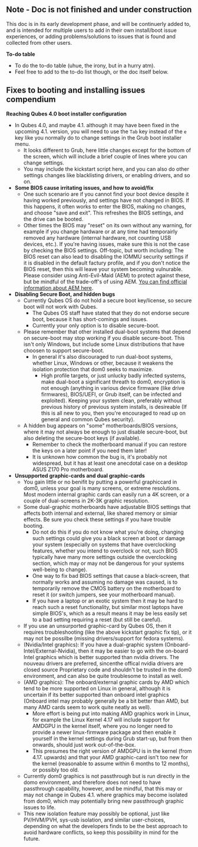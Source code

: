 
## Note - Doc is not finished and under construction ##
This doc is in its early development phase, and will be continuerly added to, and is intended for multiple users to add in their own install/boot issue experiences, or adding problems/solutions to issues that is found and collected from other users.

**To-do table**
- To do the to-do table (uhue, the irony, but in a hurry atm).
- Feel free to add to the to-do list though, or the doc itself below.


## Fixes to booting and installing issues compendium ##

**Reaching Qubes 4.0 boot installer configuration**
- In Qubes 4.0, and maybe 4.1. although it may have been fixed in the upcoming 4.1. version, you will need to use the `Tab` key instead of the `e` key like you normally do to change settings in the Grub boot installer menu.
  - It looks different to Grub, here little changes except for the bottom of the screen, which will include a brief couple of lines where you can change settings.
  - You may include the kickstart script here, and you can also do other settings changes like blacklisting drivers, or enabling drivers, and so on.
- **Some BIOS cause irritating issues, and how to avoid/fix**
  - One such scenario are if you cannot find your boot device despite it having worked previously, and settings have not changed in BIOS. If this happens, it often works to enter the BIOS, making no changes, and choose "save and exit". This refreshes the BIOS settings, and the drive can be booted.
  - Other times the BIOS may "reset" on its own without any warning, for example if you change hardware or at any time had temporairly removed any hardware (internal hardware, not counting USB devices, etc.). If you're having issues, make sure this is not the case by checking the BIOS settings. Off-topic, but worth including: The BIOS reset can also lead to disabling the IOMMU security settings if it is disabled in the default factury profile, and if you don't notice the BIOS reset, then this will leave your system becoming vulnurable. Please consider using Anti-Evil-Maid (AEM) to protect against these, but be mindful of the trade-off's of using AEM. [You can find official information about AEM here](https://www.qubes-os.org/doc/anti-evil-maid/).
- **Disabling Secure Boot, and hidden bugs**
  - Currently Qubes OS do not hold a secure boot key/license, so secure boot will not work with Qubes.
    - The Qubes OS staff have stated that they do not endorse secure boot, because it has short-comings and issues.
    - Currently your only option is to disable secure-boot.
  - Please remember that other installed dual-boot systems that depend on secure-boot may stop working if you disable secure-boot. This isn't only Windows, but include some Linux distributions that have choosen to support secure-boot.
    - In general it's also discouraged to run dual-boot systems, whether Linux, Windows or other, because it weakens the isolation protection that dom0 seeks to maximize.
      - High profile targets, or just unlucky badly infected systems, make dual-boot a significant threath to dom0, encryption is not enough (anything in various device firmware (like drive firmwares), BIOS/UEFI, or Grub itself, can be infected and exploited). Keeping your system clean, preferably without previous history of previous system installs, is desireable (If this is all new to you, then you're encouraged to read up on general and common Qubes security).
  - A hidden bug appears on "some" motherboards/BIOS versions, where it may not always be enough to just disable secure-boot, but also deleting the secure-boot keys (if available).
    - Remember to check the motherboard manual if you can restore the keys on a later point if you need them later!
    - It is unknown how common the bug is, it's probably not widespread, but it has at least one anecdotal case on a desktop ASUS Z170 Pro motherboard.
- **Unsupported graphic-cards and dual graphic-cards**
  - You gain little or no benifit by putting a powerful graphiccard in dom0, unless your goal is many screens, or extreme resolutions. Most modern internal graphic cards can easily run a 4K screen, or a couple of dual-screens in 2K-3K graphic resolution.
  - Some dual-graphic motherboards have adjustable BIOS settings that affects both internal and external, like shared memory or simiar effects. Be sure you check these settings if you have trouble booting.
    - Do not do this if you do not know what you're doing, changing such settings could give you a black screen at boot or damage your system (especially on systems that have overclocking features, whether you intend to overclock or not, such BIOS typically have many more settings outside the overclocking section, which may or may not be dangerous for your systems well-being to change). 
    - One way to fix bad BIOS settings that cause a black-screen, that normally works and assuming no damage was caused, is to temporarily remove the CMOS battery on the motherboard to reset it (or switch jumpers, see your motherboard manual).
    - If you have a laptop or an exotic system then it may be hard to reach such a reset functionality, but similar most laptops have simple BIOS's, which as a result means it may be less easily set to a bad setting requiring a reset (but still be careful).
  - If you use an unsurported graphic-card by Qubes OS, then it requires troubleshooting (like the above kickstart graphic fix tip), or it may not be possilbe (missing drivers/support for fedora systems).
  - (Nvidia/Intel graphics): If you have a dual-graphic system (Onboard-Intel/External-Nvidia), then it may be easier to go with the on-board Intel graphics which is better supported than nvidia drivers. The nouveau drivers are preferred, sincenthe offical nvidia drivers are closed source Proprietary code and shouldn't be trusted in the dom0 environment, and can also be quite troublesome to install as well. 
  - (AMD graphics): The onboard/external graphic cards by AMD which tend to be more supported on Linux in general, although it is uncertain if its better supported than onboard intel graphics (Onboard intel may probably generally be a bit better than AMD, but many AMD cards seem to work quite neatly as well).
    - More effort is being put into making AMD graphics work in Linux, for example the Linux Kernel 4.17 will include support for AMDGPU in the kernel itself, where you no longer need to provide a newer linux-firmware package and then enable it yourself in the kernel settings during Grub start-up, but from then onwards, should just work out-of-the-box.
    - This presumes the right version of AMDGPU is in the kernel (from 4.17. upwards) and that your AMD graphic-card isn't too new for the kernel (reasonable to assume within 6 months to 12 months), or possibly too old.
  - Currently dom0 graphics is not passthrough but is run directly in the domo environment, and therefore does not need to have passthrough capability, however, and be mindful, that this may or may not change in Qubes 4.1. where graphics may become isolated from dom0, which may potentially bring new passthrough graphic issues to life.
  - This new isolation feature may possibly be optional, just like PV/HVM/PVH, sys-usb isolation, and similar user-choices, depending on what the developers finds to be the best approach to avoid hardware conflicts, so keep this possibility in mind for the future.
